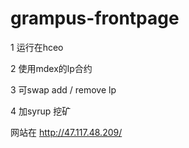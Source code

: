 # grampus-frontpage
1 运行在hceo

2 使用mdex的lp合约

3 可swap add / remove lp

4 加syrup 挖矿

网站在 http://47.117.48.209/
